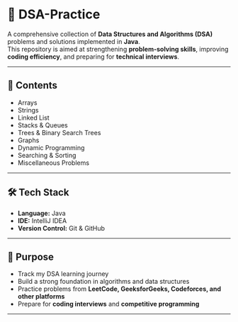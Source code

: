 
# 🚀 DSA-Practice


A comprehensive collection of **Data Structures and Algorithms (DSA)** problems and solutions implemented in **Java**.  
This repository is aimed at strengthening **problem-solving skills**, improving **coding efficiency**, and preparing for **technical interviews**.

---

## 📌 Contents
- Arrays  
- Strings  
- Linked List  
- Stacks & Queues  
- Trees & Binary Search Trees  
- Graphs  
- Dynamic Programming  
- Searching & Sorting  
- Miscellaneous Problems  

---

## 🛠️ Tech Stack
- **Language:** Java  
- **IDE:** IntelliJ IDEA  
- **Version Control:** Git & GitHub  

---

## 🎯 Purpose
- Track my DSA learning journey  
- Build a strong foundation in algorithms and data structures  
- Practice problems from **LeetCode, GeeksforGeeks, Codeforces, and other platforms**  
- Prepare for **coding interviews** and **competitive programming**  

---


